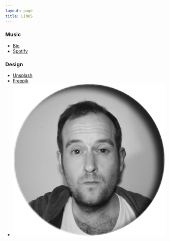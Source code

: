 ```yaml
---
layout: page
title: LINKS
---
```


### Music

- [Bio](https://linkr.bio/tdfm)
- [Spotify](https://open.spotify.com/playlist/6S1PFxAnGnnZs2fqehUR8e?si=A6M10DDjRHKjNFBAbLEw8Q)

### Design

- [Unsplash](https://unsplash.com/de)
- [Freepik](https://de.freepik.com/)
- [![Pinterest](/assets/img/jan.png)](https://linkr.bio/tdfm/)
